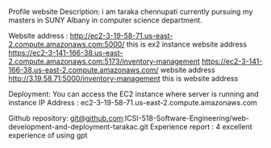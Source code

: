 
Profile website
Description: i am taraka chennupati currently pursuing my masters in SUNY Albany in computer science department.

Website address :
http://ec2-3-19-58-71.us-east-2.compute.amazonaws.com:5000/ this is  ex2 instance website address 
https://ec2-3-141-166-38.us-east-2.compute.amazonaws.com:5173/inventory-management https://ec2-3-141-166-38.us-east-2.compute.amazonaws.com/ website address
http://3.19.58.71:5000/inventory-management this is website address

Deployment:
You can access the EC2 instance where server is running and instance IP Address : ec2-3-19-58-71.us-east-2.compute.amazonaws.com

Github repository: git@github.com:ICSI-518-Software-Engineering/web-development-and-deployment-tarakac.git
Experience report :
4 excellent experience of using gpt 


